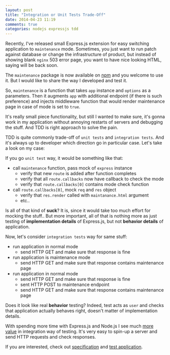 ```yaml
---
layout: post
title: "Integration or Unit Tests Trade-Off"
date: 2014-04-23 11:19
comments: true
categories: nodejs expressjs tdd
---
```


Recently, I've released small Express.js extension for easy switching application to `maintenance` mode. Sometimes, you just want to run patch against database or change the infrastructure of product, but instead of showing blank `nginx` 503 error page, you want to have nice looking HTML, saying will be back soon.

The `maintenance` package is now available on [npm](https://www.npmjs.org/package/maintenance) and you welcome to use it. But I would like to share the way I developed and test it.

<!-- More -->

So, `maintenance` is a function that takes `app` instance and `options` as a parameters. Then it augments `app` with additional endpoint (if there is such preference) and injects middleware function that would render maintenance page in case of mode is set to `true`.

It's really small piece functionality, but still I wanted to make sure, it's gonna work in my application without annoying restarts of servers and debugging the stuff. And TDD is right approach to solve the pain.

TDD is quite commonly trade-off of `unit tests` and `integration tests`. And it's always up to developer which direction go in particular case. Let's take a look on my case:

If you go `unit test` way, it would be something like that:

* call `maintenance` function, pass mock of `express` instance
  * verify that new `route` is added after function completes
  * verify that all `route.callbacks` now have callback to check the mode
  * verify that `route.callbacks[0]` contains mode check function
* call `route.callbacks[0]`, mock `req` and `res` object
  * verify that `res.render` called with `maintanance.html` argument
  * etc..

Is all of that kind of **suck**? It is, since it would take too much effort for mocking the stuff.. But more important, all of that is nothing more as just testing of **implementation details** of Express.js, but not **behavior details** of application.

Now, let's consider `integration tests` way for same stuff:

* run application in normal mode
  * send HTTP GET and make sure that response is fine
* run application is maintenance mode
  * send HTTP GET and make sure that response contains maintenance page
* run application in normal mode
  * send HTTP GET and make sure that response is fine
  * sent HTTP POST to maintenance endpoint
  * send HTTP GET and make sure that response contains maintenance page

Does it look like real **behavior** testing? Indeed, test acts as `user` and checks that application actually behaves right, doesn't matter of implementation details.

With spending more time with Express.js and Node.js I see much [more value](http://beletsky.net/2014/03/testable-apis-with-node-dot-js.html) in integration way of testing. It's very easy to spin-up a server and send HTTP requests and check responses.

If you are interested, check out [specification](https://github.com/likeastore/maintenance/blob/master/test/spec/maintenence.spec.js) and [test application](https://github.com/likeastore/maintenance/blob/master/test/app/app.js).

